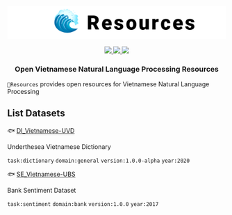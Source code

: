 <p align="center">
<br/>
<img src="docs/images/underthesea_resources.png"/>
<br/>
</p>

<p align="center">
  <a href="LICENSE">
    <img src="https://img.shields.io/badge/license-GPLv3-blue"/>
  </a>
  <a href="#">
    <img src="https://img.shields.io/badge/release-v1.0.0-blue"/>
  </a>
  <a href="#">
    <img src="https://img.shields.io/badge/datasets-2-brightgreen"/>
  </a>
</p>

<h3 align="center">
Open Vietnamese Natural Language Processing Resources
</h3>

`🌊Resources` provides open resources for Vietnamese Natural Language Processing

## List Datasets

🐟 [DI_Vietnamese-UVD](DI_Vietnamese-UVD)

Underthesea Vietnamese Dictionary

`task:dictionary` `domain:general` `version:1.0.0-alpha` `year:2020`

🐟 [SE_Vietnamese-UBS](SE_Vietnamese-UBS)

Bank Sentiment Dataset

`task:sentiment` `domain:bank` `version:1.0.0` `year:2017`

